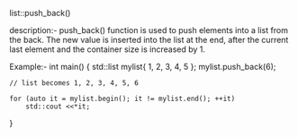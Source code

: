 list::push_back()

description:-
push_back() function is used to push elements into a list from the back. The new value is inserted into the list at the end, after the current last element and the container size is increased by 1.

Example:-
int main() 
{ 
    std::list<int> mylist{ 1, 2, 3, 4, 5 }; 
    mylist.push_back(6); 
  
    // list becomes 1, 2, 3, 4, 5, 6 
  
    for (auto it = mylist.begin(); it != mylist.end(); ++it) 
        std::cout <<*it; 
} 

